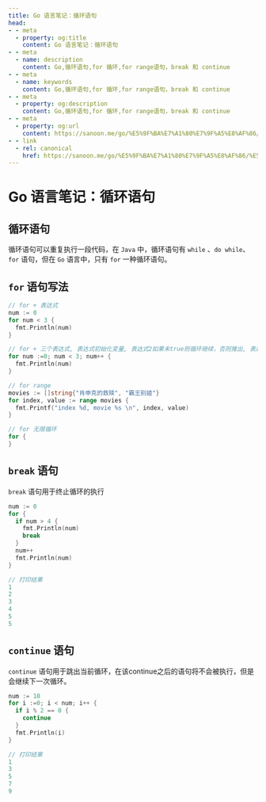 ```yaml
---
title: Go 语言笔记：循环语句
head:
- - meta
  - property: og:title
    content: Go 语言笔记：循环语句
- - meta
  - name: description
    content: Go,循环语句,for 循环,for range语句，break 和 continue
- - meta
  - name: keywords
    content: Go,循环语句,for 循环,for range语句，break 和 continue
- - meta
  - property: og:description
    content: Go,循环语句,for 循环,for range语句，break 和 continue
- - meta
  - property: og:url
    content: https://sanoon.me/go/%E5%9F%BA%E7%A1%80%E7%9F%A5%E8%AF%86/%E5%BE%AA%E7%8E%AF%E8%AF%AD%E5%8F%A5
- - link
  - rel: canonical
    href: https://sanoon.me/go/%E5%9F%BA%E7%A1%80%E7%9F%A5%E8%AF%86/%E5%BE%AA%E7%8E%AF%E8%AF%AD%E5%8F%A5
---
```

  
# Go 语言笔记：循环语句

## 循环语句

循环语句可以重复执行一段代码，在 `Java` 中，循环语句有 `while` 、`do while`、`for` 语句，但在 `Go` 语言中，只有 `for` 一种循环语句。

## `for` 语句写法

```go
// for + 表达式
num := 0
for num < 3 {
  fmt.Println(num)
}

// for + 三个表达式, 表达式初始化变量, 表达式2如果未true则循环继续，否则推出, 表达式3为循环后变量的变化
for num :=0; num < 3; num++ {
  fmt.Println(num)
}

// for range
movies := []string{"肖申克的救赎", "霸王别姬"}
for index, value := range movies {
  fmt.Printf("index %d, movie %s \n", index, value)
}

// for 无限循环
for {
}
```

## `break` 语句

`break` 语句用于终止循环的执行

```go
num := 0
for {
  if num > 4 {
    fmt.Println(num)
    break
  }
  num++
  fmt.Println(num)
}

// 打印结果
1
2
3
4
5
5
```

## `continue` 语句

`continue` 语句用于跳出当前循环，在该continue之后的语句将不会被执行，但是会继续下一次循环。

```go
num := 10
for i :=0; i < num; i++ {
  if i % 2 == 0 {
    continue
  }
  fmt.Println(i)
}

// 打印结果
1
3
5
7
9
```

